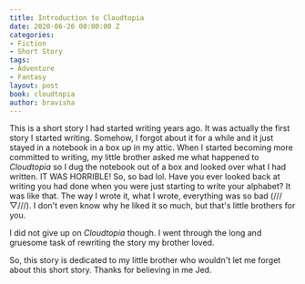 ```yaml
---
title: Introduction to Cloudtopia
date: 2020-06-26 00:00:00 Z
categories:
- Fiction
- Short Story
tags:
- Adventure
- Fantasy
layout: post
book: cloudtopia
author: bravisha
---
```


This is a short story I had started writing years ago. It was actually the first story I started writing. Somehow, I forgot about it for a while and it just stayed in a notebook in a box up in my attic. When I started becoming more committed to writing, my little brother asked me what happened to *Cloudtopia* so I dug the notebook out of a box and looked over what I had written. IT WAS HORRIBLE! So, so bad lol. Have you ever looked back at writing you had done when you were just starting to write your alphabet? It was like that. The way I wrote it, what I wrote, everything was so bad (///▽///). I don't even know why he liked it so much, but that's little brothers for you.
<!--more-->
I did not give up on *Cloudtopia* though. I went through the long and gruesome task of rewriting the story my brother loved.

So, this story is dedicated to my little brother who wouldn't let me forget about this short story. Thanks for believing in me Jed.
